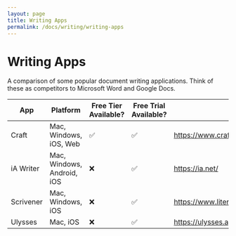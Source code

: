 ```yaml
---
layout: page
title: Writing Apps
permalink: /docs/writing/writing-apps
---
```


# Writing Apps

A comparison of some popular document writing applications. Think of these as competitors to Microsoft Word and Google Docs.

|App|Platform|Free Tier Available?|Free Trial Available?|Website|
|---|--------|--------------------|---------------------|-------|
|Craft|Mac, Windows, iOS, Web| ✅ | ✅ |https://www.craft.do/|
|iA Writer|Mac, Windows, Android, iOS| ❌ | ✅ |https://ia.net/|
|Scrivener|Mac, Windows, iOS| ❌ | ✅ |https://www.literatureandlatte.com/scrivener/|
|Ulysses|Mac, iOS| ❌ | ✅ |https://ulysses.app/|
